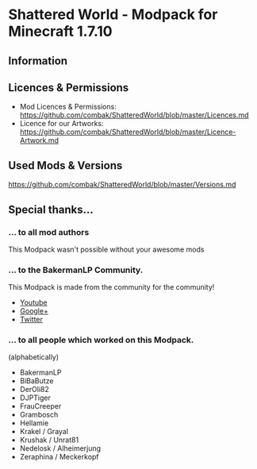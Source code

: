 # Shattered World - Modpack for Minecraft 1.7.10 

## Information

## Licences & Permissions
- Mod Licences & Permissions: https://github.com/combak/ShatteredWorld/blob/master/Licences.md
- Licence for our Artworks: https://github.com/combak/ShatteredWorld/blob/master/Licence-Artwork.md

## Used Mods & Versions
https://github.com/combak/ShatteredWorld/blob/master/Versions.md

## Special thanks...
### ... to all mod authors
This Modpack wasn't possible without your awesome mods

### ... to the BakermanLP Community.
This Modpack is made from the community for the community!
* [Youtube](http://www.youtube.com/user/BakermanLP/)
* [Google+](https://plus.google.com/+BakermanlpDe/)
* [Twitter](http://twitter.com/BakermanLP)

### ... to all people which worked on this Modpack.
(alphabetically)
- BakermanLP
- BiBaButze
- DerOli82
- DJPTiger
- FrauCreeper
- Grambosch
- Hellamie
- Krakel / Grayal
- Krushak / Unrat81
- Nedelosk / Alheimerjung
- Zeraphina / Meckerkopf
